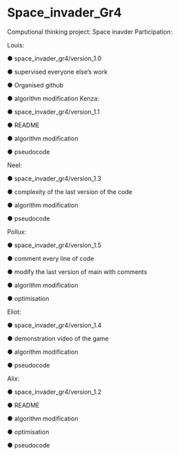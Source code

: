 # Space_invader_Gr4
Computional thinking project: Space inavder 
Participation:

Louis:

● space_invader_gr4/version_1.0

● supervised everyone else’s work

● Organised github

● algorithm modification Kenza:

● space_invader_gr4/version_1.1

● README

● algorithm modification

● pseudocode

Neel:

● space_invader_gr4/version_1.3

● complexity of the last version of the code

● algorithm modification

● pseudocode

Pollux:

● space_invader_gr4/version_1.5

● comment every line of code

● modify the last version of main with comments

● algorithm modification

● optimisation

Eliot:

● space_invader_gr4/version_1.4

● demonstration video of the game

● algorithm modification

● pseudocode

Alix: 

● space_invader_gr4/version_1.2

● README

● algorithm modification

● optimisation

● pseudocode
